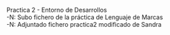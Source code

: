 Practica 2 - Entorno de Desarrollos
<br>
 -N: Subo fichero de la práctica de Lenguaje de Marcas
<br>
 -N: Adjuntado fichero practica2 modificado de Sandra